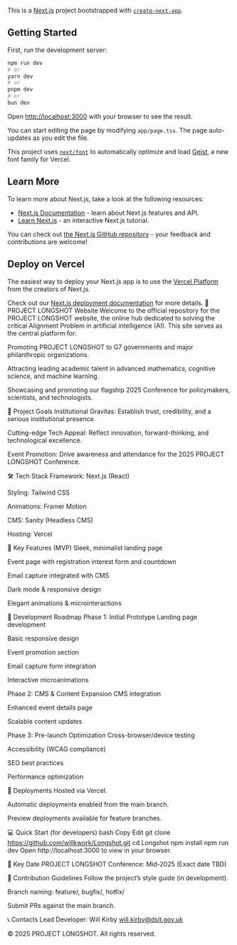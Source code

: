 This is a [Next.js](https://nextjs.org) project bootstrapped with [`create-next-app`](https://nextjs.org/docs/app/api-reference/cli/create-next-app).

## Getting Started

First, run the development server:

```bash
npm run dev
# or
yarn dev
# or
pnpm dev
# or
bun dev
```

Open [http://localhost:3000](http://localhost:3000) with your browser to see the result.

You can start editing the page by modifying `app/page.tsx`. The page auto-updates as you edit the file.

This project uses [`next/font`](https://nextjs.org/docs/app/building-your-application/optimizing/fonts) to automatically optimize and load [Geist](https://vercel.com/font), a new font family for Vercel.

## Learn More

To learn more about Next.js, take a look at the following resources:

- [Next.js Documentation](https://nextjs.org/docs) - learn about Next.js features and API.
- [Learn Next.js](https://nextjs.org/learn) - an interactive Next.js tutorial.

You can check out [the Next.js GitHub repository](https://github.com/vercel/next.js) - your feedback and contributions are welcome!

## Deploy on Vercel

The easiest way to deploy your Next.js app is to use the [Vercel Platform](https://vercel.com/new?utm_medium=default-template&filter=next.js&utm_source=create-next-app&utm_campaign=create-next-app-readme) from the creators of Next.js.

Check out our [Next.js deployment documentation](https://nextjs.org/docs/app/building-your-application/deploying) for more details.
🚀 PROJECT LONGSHOT Website
Welcome to the official repository for the PROJECT LONGSHOT website, the online hub dedicated to solving the critical Alignment Problem in artificial intelligence (AI). This site serves as the central platform for:

Promoting PROJECT LONGSHOT to G7 governments and major philanthropic organizations.

Attracting leading academic talent in advanced mathematics, cognitive science, and machine learning.

Showcasing and promoting our flagship 2025 Conference for policymakers, scientists, and technologists.

🎯 Project Goals
Institutional Gravitas: Establish trust, credibility, and a serious institutional presence.

Cutting-edge Tech Appeal: Reflect innovation, forward-thinking, and technological excellence.

Event Promotion: Drive awareness and attendance for the 2025 PROJECT LONGSHOT Conference.

🛠️ Tech Stack
Framework: Next.js (React)

Styling: Tailwind CSS

Animations: Framer Motion

CMS: Sanity (Headless CMS)

Hosting: Vercel

🚩 Key Features (MVP)
Sleek, minimalist landing page

Event page with registration interest form and countdown

Email capture integrated with CMS

Dark mode & responsive design

Elegant animations & microinteractions

🚧 Development Roadmap
Phase 1: Initial Prototype
 Landing page development

 Basic responsive design

 Event promotion section

 Email capture form integration

 Interactive microanimations

Phase 2: CMS & Content Expansion
 CMS integration

 Enhanced event details page

 Scalable content updates

Phase 3: Pre-launch Optimization
 Cross-browser/device testing

 Accessibility (WCAG compliance)

 SEO best practices

 Performance optimization

🚀 Deployments
Hosted via Vercel.

Automatic deployments enabled from the main branch.

Preview deployments available for feature branches.

💻 Quick Start (for developers)
bash
Copy
Edit
git clone https://github.com/willkwork/Longshot.git
cd Longshot
npm install
npm run dev
Open http://localhost:3000 to view in your browser.

📅 Key Date
PROJECT LONGSHOT Conference: Mid-2025 (Exact date TBD)

🤝 Contribution Guidelines
Follow the project’s style guide (in development).

Branch naming: feature/, bugfix/, hotfix/

Submit PRs against the main branch.

📞 Contacts
Lead Developer: Will Kirby <will.kirby@dsit.gov.uk>

© 2025 PROJECT LONGSHOT. All rights reserved.


